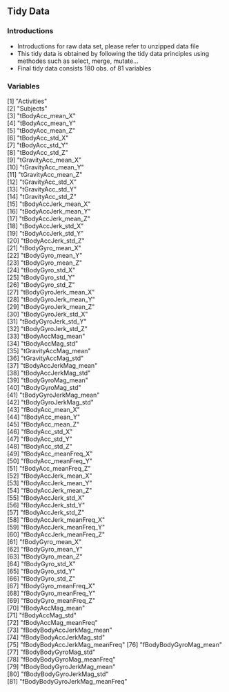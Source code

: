 ## Tidy Data
### Introductions
- Introductions for raw data set, please refer to unzipped data file
- This tidy data is obtained by following the tidy data principles using methodes such as select, merge, mutate...
- Final tidy data consists 180 obs. of  81 variables

### Variables 
[1] "Activities"                   
 [2] "Subjects"                     
 [3] "tBodyAcc_mean_X"              
 [4] "tBodyAcc_mean_Y"              
 [5] "tBodyAcc_mean_Z"              
 [6] "tBodyAcc_std_X"               
 [7] "tBodyAcc_std_Y"               
 [8] "tBodyAcc_std_Z"               
 [9] "tGravityAcc_mean_X"           
[10] "tGravityAcc_mean_Y"           
[11] "tGravityAcc_mean_Z"           
[12] "tGravityAcc_std_X"            
[13] "tGravityAcc_std_Y"            
[14] "tGravityAcc_std_Z"            
[15] "tBodyAccJerk_mean_X"          
[16] "tBodyAccJerk_mean_Y"          
[17] "tBodyAccJerk_mean_Z"          
[18] "tBodyAccJerk_std_X"           
[19] "tBodyAccJerk_std_Y"           
[20] "tBodyAccJerk_std_Z"           
[21] "tBodyGyro_mean_X"             
[22] "tBodyGyro_mean_Y"             
[23] "tBodyGyro_mean_Z"             
[24] "tBodyGyro_std_X"              
[25] "tBodyGyro_std_Y"              
[26] "tBodyGyro_std_Z"              
[27] "tBodyGyroJerk_mean_X"         
[28] "tBodyGyroJerk_mean_Y"         
[29] "tBodyGyroJerk_mean_Z"         
[30] "tBodyGyroJerk_std_X"          
[31] "tBodyGyroJerk_std_Y"          
[32] "tBodyGyroJerk_std_Z"          
[33] "tBodyAccMag_mean"             
[34] "tBodyAccMag_std"              
[35] "tGravityAccMag_mean"          
[36] "tGravityAccMag_std"           
[37] "tBodyAccJerkMag_mean"         
[38] "tBodyAccJerkMag_std"          
[39] "tBodyGyroMag_mean"            
[40] "tBodyGyroMag_std"             
[41] "tBodyGyroJerkMag_mean"        
[42] "tBodyGyroJerkMag_std"         
[43] "fBodyAcc_mean_X"              
[44] "fBodyAcc_mean_Y"              
[45] "fBodyAcc_mean_Z"              
[46] "fBodyAcc_std_X"               
[47] "fBodyAcc_std_Y"               
[48] "fBodyAcc_std_Z"               
[49] "fBodyAcc_meanFreq_X"          
[50] "fBodyAcc_meanFreq_Y"          
[51] "fBodyAcc_meanFreq_Z"          
[52] "fBodyAccJerk_mean_X"          
[53] "fBodyAccJerk_mean_Y"          
[54] "fBodyAccJerk_mean_Z"          
[55] "fBodyAccJerk_std_X"           
[56] "fBodyAccJerk_std_Y"           
[57] "fBodyAccJerk_std_Z"           
[58] "fBodyAccJerk_meanFreq_X"      
[59] "fBodyAccJerk_meanFreq_Y"      
[60] "fBodyAccJerk_meanFreq_Z"      
[61] "fBodyGyro_mean_X"             
[62] "fBodyGyro_mean_Y"             
[63] "fBodyGyro_mean_Z"             
[64] "fBodyGyro_std_X"              
[65] "fBodyGyro_std_Y"              
[66] "fBodyGyro_std_Z"              
[67] "fBodyGyro_meanFreq_X"         
[68] "fBodyGyro_meanFreq_Y"         
[69] "fBodyGyro_meanFreq_Z"         
[70] "fBodyAccMag_mean"             
[71] "fBodyAccMag_std"              
[72] "fBodyAccMag_meanFreq"         
[73] "fBodyBodyAccJerkMag_mean"     
[74] "fBodyBodyAccJerkMag_std"      
[75] "fBodyBodyAccJerkMag_meanFreq" 
[76] "fBodyBodyGyroMag_mean"        
[77] "fBodyBodyGyroMag_std"         
[78] "fBodyBodyGyroMag_meanFreq"    
[79] "fBodyBodyGyroJerkMag_mean"    
[80] "fBodyBodyGyroJerkMag_std"     
[81] "fBodyBodyGyroJerkMag_meanFreq"


